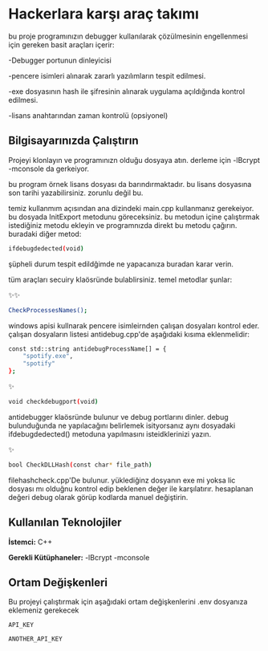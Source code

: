 
# Hackerlara karşı araç takımı

bu proje programınızın debugger kullanılarak çözülmesinin engellenmesi için gereken basit araçları içerir:

-Debugger portunun dinleyicisi

-pencere isimleri alınarak zararlı yazılımların tespit edilmesi.

-exe dosyasının hash ile şifresinin alınarak uygulama açıldığında kontrol edilmesi.

-lisans anahtarından zaman kontrolü (opsiyonel)




## Bilgisayarınızda Çalıştırın

Projeyi klonlayın ve programınızn olduğu dosyaya atın. derleme için -lBcrypt -mconsole da gerkeiyor.

bu program örnek lisans dosyası da barındırmaktadır. bu lisans dosyasına son tarihi yazabilirsiniz. zorunlu değil bu.

temiz kullanmım açısından ana dizindeki main.cpp kullanmanız gerekeiyor. bu dosyada InitExport metodunu göreceksiniz. bu metodun içine çalıştırmak istediğiniz metodu ekleyin ve programnızda direkt bu metodu çağırın. buradaki diğer metod: 
  ```bash 
ifdebugdedected(void)
```
şüpheli durum tespit edildğimde ne yapacanıza buradan karar verin.

tüm araçları secuiry klaösründe bulablirsiniz. temel metodlar şunlar:

✨✨
  ```bash 
  CheckProcessesNames();
```
windows apisi kullnarak pencere isimleirnden çalışan dosyaları kontrol eder. çalışan dosyaların listesi antidebug.cpp'de aşağıdaki kısıma eklenmelidir:

```bash 
const std::string antidebugProcessName[] = {
    "spotify.exe",
    "spotify"
};
```


✨ 
```bash 
void checkdebugport(void)
```

antidebugger klaösründe bulunur ve debug portlarını dinler. debug bulunduğunda ne yapılacağını belirlemek isityorsanız aynı dosyadaki ifdebugdedected() metoduna yapılmasını isteidklerinizi yazın.

✨ 

```bash 
bool CheckDLLHash(const char* file_path)
```

filehashcheck.cpp'De bulunur. yüklediğinz dosyanın exe mi yoksa lic dosyası mı olduğnu kontrol edip beklenen değer ile karşılatırır. hesaplanan değeri debug olarak görüp kodlarda manuel değiştirin.





## Kullanılan Teknolojiler

**İstemci:** C++

**Gerekli Kütüphaneler:** -lBcrypt -mconsole

  
## Ortam Değişkenleri

Bu projeyi çalıştırmak için aşağıdaki ortam değişkenlerini .env dosyanıza eklemeniz gerekecek

`API_KEY`

`ANOTHER_API_KEY`

  

